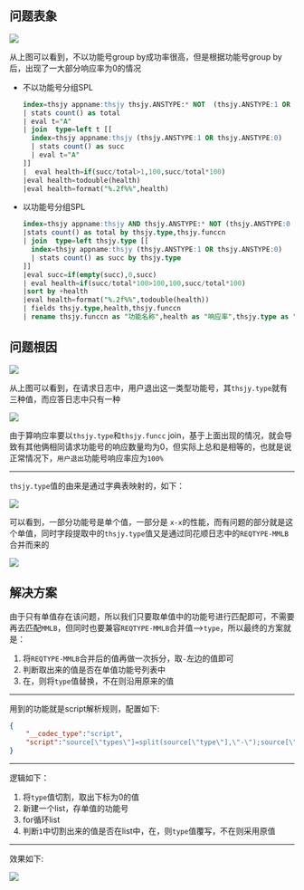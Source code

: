 ## 问题表象

![](https://cdn.jsdelivr.net/gh/AlphaBrock/md_img/macos/20201207155625.png)

从上图可以看到，不以功能号group by成功率很高，但是根据功能号group by 后，出现了一大部分响应率为0的情况

- 不以功能号分组SPL

  ```sql
  index=thsjy appname:thsjy thsjy.ANSTYPE:* NOT  (thsjy.ANSTYPE:1 OR thsjy.ANSTYPE:0)
  | stats count() as total
  | eval t="A"
  | join  type=left t [[
  	index=thsjy appname:thsjy (thsjy.ANSTYPE:1 OR thsjy.ANSTYPE:0)
  	| stats count() as succ
  	| eval t="A"
  ]]
  |  eval health=if(succ/total>1,100,succ/total*100)
  |eval health=todouble(health)
  |eval health=format("%.2f%%",health)
  ```

- 以功能号分组SPL

  ```sql
  index=thsjy appname:thsjy AND thsjy.ANSTYPE:* NOT (thsjy.ANSTYPE:0 OR thsjy.ANSTYPE:1)
  |stats count() as total by thsjy.type,thsjy.funccn
  | join  type=left thsjy.type [[
  	index=thsjy appname:thsjy (thsjy.ANSTYPE:1 OR thsjy.ANSTYPE:0)
  	| stats count() as succ by thsjy.type
  ]]
  |eval succ=if(empty(succ),0,succ)
  | eval health=if(succ/total*100>100,100,succ/total*100)
  |sort by +health
  |eval health=format("%.2f%%",todouble(health))
  | fields thsjy.type,health,thsjy.funccn
  | rename thsjy.funccn as "功能名称",health as "响应率",thsjy.type as "功能号"
  ```

## 问题根因

![](https://cdn.jsdelivr.net/gh/AlphaBrock/md_img/macos/20201207155442.png)

从上图可以看到，在请求日志中，用户退出这一类型功能号，其`thsjy.type`就有三种值，而应答日志中只有一种

![](https://cdn.jsdelivr.net/gh/AlphaBrock/md_img/macos/20201207155551.png)

由于算响应率要以`thsjy.type`和`thsjy.funcc` join，基于上面出现的情况，就会导致有其他俩相同请求功能号的响应数量均为0，但实际上总和是相等的，也就是说正常情况下，`用户退出`功能号响应率应为`100%`

------

`thsjy.type`值的由来是通过字典表映射的，如下：

![](https://cdn.jsdelivr.net/gh/AlphaBrock/md_img/macos/20201207161002.png)

可以看到，一部分功能号是单个值，一部分是 `x-x`的性能，而有问题的部分就是这个单值，同时字段提取中的`thsjy.type`值又是通过同花顺日志中的`REQTYPE-MMLB`合并而来的

![](https://cdn.jsdelivr.net/gh/AlphaBrock/md_img/macos/20201207161202.png)

## 解决方案

由于只有单值存在该问题，所以我们只要取单值中的功能号进行匹配即可，不需要再去匹配`MMLB`，但同时也要兼容`REQTYPE-MMLB`合并值-->`type`，所以最终的方案就是：

1. 将`REQTYPE-MMLB`合并后的值再做一次拆分，取`-`左边的值即可
2. 判断取出来的值是否在单值功能号列表中
3. 在，则将`type`值替换，不在则沿用原来的值

------

用到的功能就是script解析规则，配置如下:

```json
{
    "__codec_type":"script",
    "script":"source[\"types\"]=split(source[\"type\"],\"-\");source[\"a\"]=source[\"types\"][0];source[\"func\"]=[\"1\",\"2\",\"V\",\"S\",\"4\",\"5\",\"B\"];for (k:source[\"func\"]) if(source[\"a\"]==k) source[\"type\"]=source[\"a\"]"
}
```

------

逻辑如下：

1. 将`type`值切割，取出下标为0的值
2. 新建一个list，存单值的功能号
3. for循环list
4. 判断`1`中切割出来的值是否在list中，在，则`type`值覆写，不在则采用原值

------

效果如下:

![](https://cdn.jsdelivr.net/gh/AlphaBrock/md_img/macos/20201207163124.png)